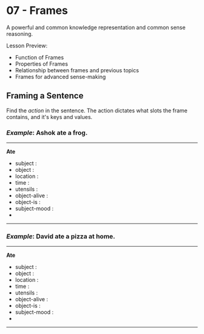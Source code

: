 # 07 - Frames

A powerful and common knowledge representation and common sense reasoning.

Lesson Preview:

- Function of Frames
- Properties of Frames
- Relationship between frames and previous topics
- Frames for advanced sense-making

## Framing a Sentence

Find the *action* in the sentence. The action dictates what slots the frame contains, and it's keys and values.

### *Example*: Ashok ate a frog.

---
**Ate**

- subject :
- object : 
- location : 
- time : 
- utensils :
- object-alive : 
- object-is : 
- subject-mood :
- 
----

### *Example*: David ate a pizza at home.

---
**Ate**

- subject :
- object : 
- location : 
- time : 
- utensils :
- object-alive : 
- object-is : 
- subject-mood :
- 
----